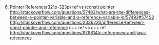 6. Pointer 
Reference(321p-323p)
ref vs (const) pointer
http://stackoverflow.com/questions/57483/what-are-the-differences-between-a-pointer-variable-and-a-reference-variable-in/57492#57492
http://stackoverflow.com/questions/2336230/difference-between-const-pointer-and-reference
c++ ref vs c++ ref
http://stackoverflow.com/questions/979814/c-references-and-java-references
